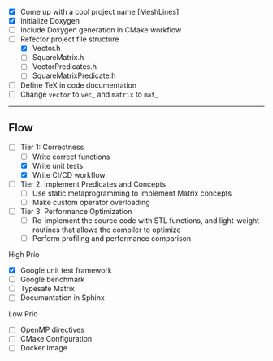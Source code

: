 - [x] Come up with a cool project name [MeshLines]
- [x] Initialize Doxygen
- [ ] Include Doxygen generation in CMake workflow
- [ ] Refector project file structure
  - [x] Vector.h
  - [ ] SquareMatrix.h
  - [ ] VectorPredicates.h
  - [ ] SquareMatrixPredicate.h
- [ ] Define TeX in code documentation
- [ ] Change `vector` to `vec`_ and `matrix` to `mat`_

---

## Flow

- [ ] Tier 1: Correctness
  - [ ] Write correct functions
  - [x] Write unit tests
  - [x] Write CI/CD workflow
- [ ] Tier 2: Implement Predicates and Concepts
  - [ ] Use static metaprogramming to implement Matrix concepts
  - [ ] Make custom operator overloading
- [ ] Tier 3: Performance Optimization
  - [ ] Re-implement the source code with STL functions, and light-weight routines that allows the compiler to optimize
  - [ ] Perform profiling and performance comparison

High Prio

- [x] Google unit test framework
- [ ] Google benchmark
- [ ] Typesafe Matrix
- [ ] Documentation in Sphinx

Low Prio

- [ ] OpenMP directives
- [ ] CMake Configuration
- [ ] Docker Image
